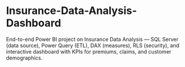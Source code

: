 # Insurance-Data-Analysis-Dashboard
End-to-end Power BI project on Insurance Data Analysis — SQL Server (data source), Power Query (ETL), DAX (measures), RLS (security), and interactive dashboard with KPIs for premiums, claims, and customer demographics.
